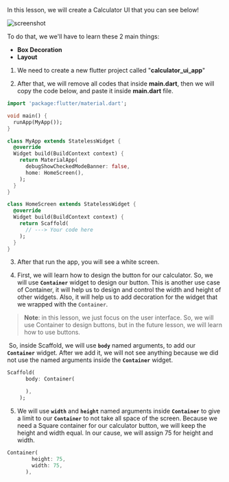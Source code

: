 In this lesson, we will create a Calculator UI that you can see below!

![screenshot](https://user-images.githubusercontent.com/24327781/133928283-eab43fd9-056a-40a6-9890-f61221d12c92.png)

To do that, we we'll have to learn these 2 main things:

- **Box Decoration**
- **Layout**

1. We need to create a new flutter project called "**calculator_ui_app**"

2. After that, we will remove all codes that inside **main.dart**, then we will copy the code below, and paste it inside **main.dart** file.

```dart
import 'package:flutter/material.dart';

void main() {
  runApp(MyApp());
}

class MyApp extends StatelessWidget {
  @override
  Widget build(BuildContext context) {
    return MaterialApp(
      debugShowCheckedModeBanner: false,
      home: HomeScreen(),
    );
  }
}

class HomeScreen extends StatelessWidget {
  @override
  Widget build(BuildContext context) {
    return Scaffold(
      // ---> Your code here
    );
  }
}
```

3. After that run the app, you will see a white screen.

4. First, we will learn how to design the button for our calculator. So, we will use **`Container`** widget to design our button. This is another use case of Container, it will help us to design and control the width and height of other widgets. Also, it will help us to add decoration for the widget that we wrapped with the `Container`.

> **Note**: in this lesson, we just focus on the user interface. So, we will use Container to design buttons, but in the future lesson, we will learn how to use buttons.

​ So, inside Scaffold, we will use **`body`** named arguments, to add our **`Container`** widget. After we add it, we will not see anything because we did not use the named arguments inside the **`Container`** widget.

```dart
Scaffold(
      body: Container(

      ),
    );
```

5. We will use **`width`** and **`height`** named arguments inside **`Container`** to give a limit to our **`Container`** to not take all space of the screen. Because we need a Square container for our calculator button, we will keep the height and width equal. In our cause, we will assign 75 for height and width.

```dart
Container(
        height: 75,
        width: 75,
      ),
```
